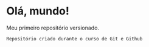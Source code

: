 # Olá, mundo!
  Meu primeiro repositório versionado.

    Repositório criado durante o curso de Git e Github
